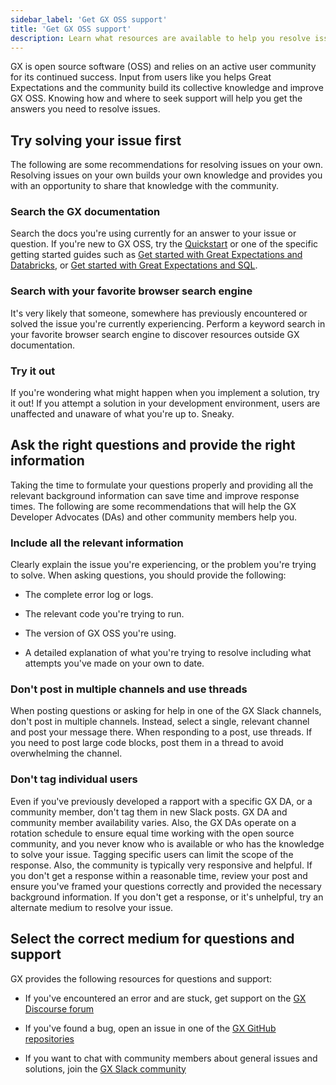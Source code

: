 ```yaml
---
sidebar_label: 'Get GX OSS support'
title: 'Get GX OSS support'
description: Learn what resources are available to help you resolve issues with GX OSS.
---
```


GX is open source software (OSS) and relies on an active user community for its continued success. Input from users like you helps Great Expectations and the community build its collective knowledge and improve GX OSS. Knowing how and where to seek support will help you get the answers you need to resolve issues.

## Try solving your issue first

The following are some recommendations for resolving issues on your own. Resolving issues on your own builds your own knowledge and provides you with an opportunity to share that knowledge with the community. 

### Search the GX documentation

Search the docs you're using currently for an answer to your issue or question. If you're new to GX OSS, try the [Quickstart](tutorials/quickstart/quickstart.md) or one of the specific getting started guides such as [Get started with Great Expectations and Databricks](tutorials/getting_started/how_to_use_great_expectations_in_databricks.md), or [Get started with Great Expectations and SQL](tutorials/getting_started/how_to_use_great_expectations_with_sql.md).  

### Search with your favorite browser search engine

It's very likely that someone, somewhere has previously encountered or solved the issue you're currently experiencing. Perform a keyword search in your favorite browser search engine to discover resources outside GX documentation. 

### Try it out

If you're wondering what might happen when you implement a solution, try it out! If you attempt a solution in your development environment, users are unaffected and unaware of what you're up to. Sneaky. 

## Ask the right questions and provide the right information

Taking the time to formulate your questions properly and providing all the relevant background information can save time and improve response times. The following are some recommendations that will help the GX Developer Advocates (DAs) and other community members help you. 

### Include all the relevant information

Clearly explain the issue you're experiencing, or the problem you're trying to solve. When asking questions, you should provide the following:

- The complete error log or logs.

- The relevant code you're trying to run.

- The version of GX OSS you're using.

- A detailed explanation of what you're trying to resolve including what attempts you've made on your own to date.

### Don't post in multiple channels and use threads

When posting questions or asking for help in one of the GX Slack channels, don't post in multiple channels. Instead, select a single, relevant channel and post your message there. When responding to a post, use threads. If you need to post large code blocks, post them in a thread to avoid overwhelming the channel.

### Don't tag individual users

Even if you've previously developed a rapport with a specific GX DA, or a community member, don't tag them in new Slack posts. GX DA and community member availability varies. Also, the GX DAs operate on a rotation schedule to ensure equal time working with the open source community, and you never know who is available or who has the knowledge to solve your issue. Tagging specific users can limit the scope of the response. Also, the community is typically very responsive and helpful. If you don't get a response within a reasonable time, review your post and ensure you've framed your questions correctly and provided the necessary background information. If you don't get a response, or it's unhelpful, try an alternate medium to resolve your issue.

## Select the correct medium for questions and support

GX provides the following resources for questions and support:

- If you've encountered an error and are stuck, get support on the [GX Discourse forum](https://discourse.greatexpectations.io/c/oss-support/11)

- If you've found a bug, open an issue in one of the [GX GitHub repositories](https://github.com/great-expectations)

- If you want to chat with community members about general issues and solutions, join the [GX Slack community](https://greatexpectationstalk.slack.com/archives/CUTCNHN82)
